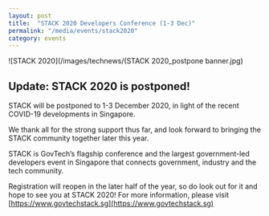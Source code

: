 ```yaml
---
layout: post
title:  "STACK 2020 Developers Conference (1-3 Dec)"
permalink: "/media/events/stack2020"
category: events
---
```


![STACK 2020](/images/technews/(STACK 2020_postpone banner.jpg)
 
## Update: STACK 2020 is postponed! ##

STACK will be postponed to 1-3 December 2020, in light of the recent COVID-19 developments in Singapore.

We thank all for the strong support thus far, and look forward to bringing the STACK community together later this year.

STACK is GovTech’s flagship conference and the largest government-led developers event in Singapore that connects government, industry and the tech community.

Registration will reopen in the later half of the year, so do look out for it and hope to see you at STACK 2020! For more information, please visit [https://www.govtechstack.sg](https://www.govtechstack.sg)
